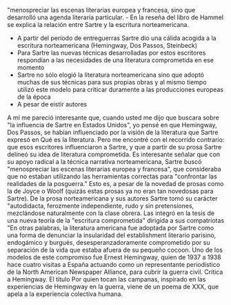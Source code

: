 "menospreciar las escenas literarias europea y francesa, sino que desarrolló una agenda literaria particular. - En la reseña del libro de Hammel se explica la relación entre Sartre y la escritura norteamericana. 
- A partir del período de entreguerras Sartre dio una cálida acogida a la escritura norteamericana (Hemingway, Dos Passos, Steinbeck)
- Para Sartre las nuevas técnicas desarrolladas por estos escritores respondían a las necesidades de una literatura comprometida en ese momento
- Sartre no sólo elogió la literatura norteamericana sino que adoptó muchas de sus técnicas para sus propias obras y al mismo tiempo utilizó este modelo para criticar duramente a las producciones europeas de la época
- A pesar de eistir autores 

A mí me pareció interesante que, cuando usted me dijo que buscara sobre "la influencia de Sartre en Estados Unidos", yo pensé en que Hemingway, Dos Passos, se habían influenciado por la visión de la literatura que Sartre expresó en Qué es la literatura. Pero me encontré con el recorrido contrario: que esos escritores influenciaron a Sartre, y que a partir de su prosa Sartre delineó su idea de literatura comprometida. 
Es interesante señalar que con su apoyo radical a la técnica narrativa norteamericana, Sartre buscó "menospreciar las escenas literarias europea y francesa", que consideraba que no estaban utilizando las herramientas correctas para "confrontar las realidades de la posguerra." Esto es, a pesar de la novedad de prosas como la de Joyce o Woolf (quizás estas prosas ya no eran tan novedosas para Sartre). 
De la prosa norteamericana y sus autores Sartre tomó su carácter "autodidacta, ferozmente independiente, rudo y sin pretensiones, mezclándose naturalmente con la clase obrera. Las integró en la tesis de una nueva teoría de la "escritura comprometida" dirigida a sus compatriotas "En otras palabras, la literatura americana fue adoptada por Sartre como una forma de denunciar la insularidad del establishment literario parisino, endogámico y burgués, desesperanzadoramente comprometido por su separación de la vida que estaba afuera de su pequeño cocoon.
Uno de los modelos de este compromiso fue Ernest Hemingway, quien de 1937 a 1938 hace cuatro visitas a España actuando como un representante periodístico de la North American Newspaper Alliance, para cubrir la guerra civil. Crítica a Hemingway.
El título Por quien tocan las campanas, inspirado en las experiencias de Hemingway en la guerra, viene de un poema de XXX, que apela a la experiencia colectiva humana.

